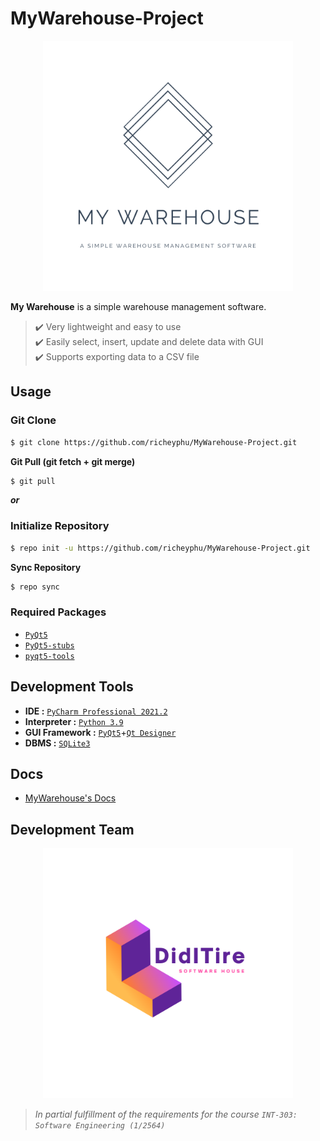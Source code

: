 # MyWarehouse-Project

<div align="center">
<img width="400" height="400" src="docs/logo/MyWarehouse-2.png" alt="My Warehouse Logo">
</div>

**My Warehouse** is a simple warehouse management software.  
> :heavy_check_mark: Very lightweight and easy to use  
> :heavy_check_mark: Easily select, insert, update and delete data with GUI  
> :heavy_check_mark: Supports exporting data to a CSV file  


## Usage

### Git Clone
```bash 
$ git clone https://github.com/richeyphu/MyWarehouse-Project.git
```
**Git Pull (git fetch + git merge)**
```bash 
$ git pull
```
***or***
### Initialize Repository
```bash
$ repo init -u https://github.com/richeyphu/MyWarehouse-Project.git
```
**Sync Repository**
```bash
$ repo sync
```


### Required Packages
- [`PyQt5`](https://pypi.org/project/PyQt5/)
- [`PyQt5-stubs`](https://pypi.org/project/PyQt5-stubs/)
- [`pyqt5-tools`](https://pypi.org/project/pyqt5-tools/)


## Development Tools
* **IDE :** [`PyCharm Professional 2021.2`](https://www.jetbrains.com/pycharm/)
* **Interpreter :** [`Python 3.9`](https://www.python.org/downloads/release/python-390/)
* **GUI Framework :** [`PyQt5`](https://pypi.org/project/PyQt5/)+[`Qt Designer`](https://build-system.fman.io/qt-designer-download)
* **DBMS :** [`SQLite3`](https://www.sqlite.org/)


## Docs
- [MyWarehouse's Docs](https://richeyphu.github.io/MyWarehouse-Project/)

## Development Team
<div align="center">
<img width="400" height="400" src="docs/logo/DidITire-1.png" alt="My Warehouse Logo">
</div>

>*In partial fulfillment of the requirements for the course `INT-303: Software Engineering (1/2564)`*
